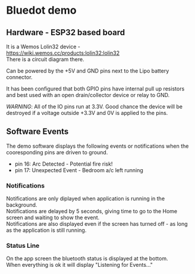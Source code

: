 # Bluedot demo

## Hardware - ESP32 based board

It is a Wemos Lolin32 device - https://wiki.wemos.cc/products:lolin32:lolin32  
There is a circuit diagram there.

Can be powered by the +5V and GND pins next to the Lipo battery connector.

It has been configured that both GPIO pins have internal pull up resistors and best used with an open drain/collector device or relay to GND.

_WARNING_: All of the IO pins run at 3.3V. Good chance the device will be destroyed if a voltage outside +3.3V and 0V is applied to the pins.

## Software Events

The demo software displays the following events or notifications when the cooresponding pins are driven to ground.

- pin 16: Arc Detected - Potential fire risk!
- pin 17: Unexpected Event - Bedroom a/c left running

### Notifications

Notifications are only diplayed when application is running in the background.  
Notifications are delayed by 5 seconds, giving time to go to the Home screen and waiting to show the event.  
Notifications are also displayed even if the screen has turned off - as long as the application is still running.

### Status Line

On the app screen the bluetooth status is displayed at the bottom.  
When everything is ok it will display "Listening for Events..."
